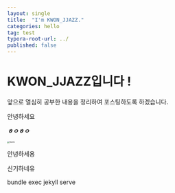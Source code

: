```yaml
---
layout: single
title:  "I'm KWON_JJAZZ."
categories: hello
tag: test
typora-root-url: ../
published: false
---
```


# KWON_JJAZZ입니다 !  

앞으로 열심히 공부한 내용을 정리하여 포스팅하도록 하겠습니다.

안녕하세요

***ㅎㅇㅎㅇ***



<img src="/images/2023-11-20-first/mario-4356844.jpg" alt="mario" style="zoom:33%;" />

안녕하세용



신기하네유

bundle exec jekyll serve
